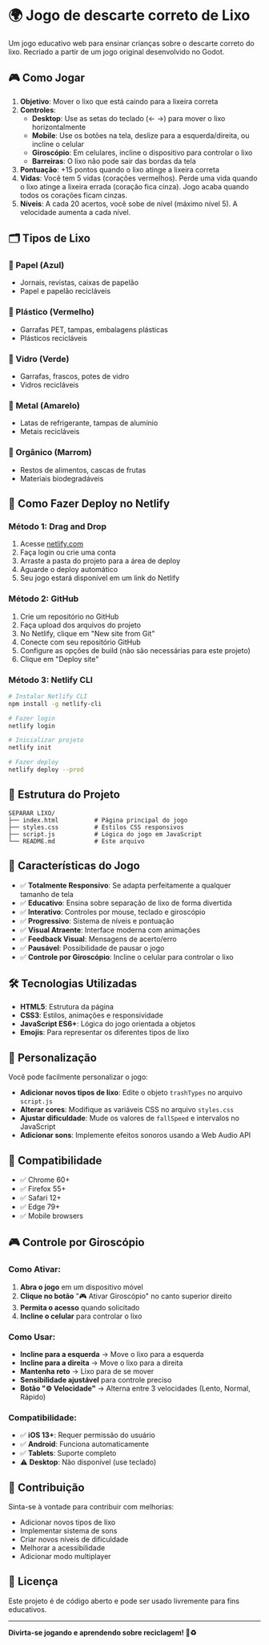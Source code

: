 # 🌍 Jogo de descarte correto de Lixo

Um jogo educativo web para ensinar crianças sobre o descarte correto do lixo. Recriado a partir de um jogo original desenvolvido no Godot.

## 🎮 Como Jogar

1. **Objetivo**: Mover o lixo que está caindo para a lixeira correta
2. **Controles**:
   - **Desktop**: Use as setas do teclado (← →) para mover o lixo horizontalmente
   - **Mobile**: Use os botões na tela, deslize para a esquerda/direita, ou incline o celular
   - **Giroscópio**: Em celulares, incline o dispositivo para controlar o lixo
   - **Barreiras**: O lixo não pode sair das bordas da tela
3. **Pontuação**: +15 pontos quando o lixo atinge a lixeira correta
4. **Vidas**: Você tem 5 vidas (corações vermelhos). Perde uma vida quando o lixo atinge a lixeira errada (coração fica cinza). Jogo acaba quando todos os corações ficam cinzas.
5. **Níveis**: A cada 20 acertos, você sobe de nível (máximo nível 5). A velocidade aumenta a cada nível.

## 🗂️ Tipos de Lixo

### 📄 Papel (Azul)
- Jornais, revistas, caixas de papelão
- Papel e papelão recicláveis

### 🥤 Plástico (Vermelho)
- Garrafas PET, tampas, embalagens plásticas
- Plásticos recicláveis

### 🍾 Vidro (Verde)
- Garrafas, frascos, potes de vidro
- Vidros recicláveis

### 🥫 Metal (Amarelo)
- Latas de refrigerante, tampas de alumínio
- Metais recicláveis

### 🍎 Orgânico (Marrom)
- Restos de alimentos, cascas de frutas
- Materiais biodegradáveis

## 🚀 Como Fazer Deploy no Netlify

### Método 1: Drag and Drop
1. Acesse [netlify.com](https://netlify.com)
2. Faça login ou crie uma conta
3. Arraste a pasta do projeto para a área de deploy
4. Aguarde o deploy automático
5. Seu jogo estará disponível em um link do Netlify

### Método 2: GitHub
1. Crie um repositório no GitHub
2. Faça upload dos arquivos do projeto
3. No Netlify, clique em "New site from Git"
4. Conecte com seu repositório GitHub
5. Configure as opções de build (não são necessárias para este projeto)
6. Clique em "Deploy site"

### Método 3: Netlify CLI
```bash
# Instalar Netlify CLI
npm install -g netlify-cli

# Fazer login
netlify login

# Inicializar projeto
netlify init

# Fazer deploy
netlify deploy --prod
```

## 📁 Estrutura do Projeto

```
SEPARAR LIXO/
├── index.html          # Página principal do jogo
├── styles.css          # Estilos CSS responsivos
├── script.js           # Lógica do jogo em JavaScript
└── README.md           # Este arquivo
```

## 🎯 Características do Jogo

- ✅ **Totalmente Responsivo**: Se adapta perfeitamente a qualquer tamanho de tela
- ✅ **Educativo**: Ensina sobre separação de lixo de forma divertida
- ✅ **Interativo**: Controles por mouse, teclado e giroscópio
- ✅ **Progressivo**: Sistema de níveis e pontuação
- ✅ **Visual Atraente**: Interface moderna com animações
- ✅ **Feedback Visual**: Mensagens de acerto/erro
- ✅ **Pausável**: Possibilidade de pausar o jogo
- ✅ **Controle por Giroscópio**: Incline o celular para controlar o lixo

## 🛠️ Tecnologias Utilizadas

- **HTML5**: Estrutura da página
- **CSS3**: Estilos, animações e responsividade
- **JavaScript ES6+**: Lógica do jogo orientada a objetos
- **Emojis**: Para representar os diferentes tipos de lixo

## 🎨 Personalização

Você pode facilmente personalizar o jogo:

- **Adicionar novos tipos de lixo**: Edite o objeto `trashTypes` no arquivo `script.js`
- **Alterar cores**: Modifique as variáveis CSS no arquivo `styles.css`
- **Ajustar dificuldade**: Mude os valores de `fallSpeed` e intervalos no JavaScript
- **Adicionar sons**: Implemente efeitos sonoros usando a Web Audio API

## 📱 Compatibilidade

- ✅ Chrome 60+
- ✅ Firefox 55+
- ✅ Safari 12+
- ✅ Edge 79+
- ✅ Mobile browsers

## 🎮 Controle por Giroscópio

### Como Ativar:
1. **Abra o jogo** em um dispositivo móvel
2. **Clique no botão** "🎮 Ativar Giroscópio" no canto superior direito
3. **Permita o acesso** quando solicitado
4. **Incline o celular** para controlar o lixo

### Como Usar:
- **Incline para a esquerda** → Move o lixo para a esquerda
- **Incline para a direita** → Move o lixo para a direita
- **Mantenha reto** → Lixo para de se mover
- **Sensibilidade ajustável** para controle preciso
- **Botão "⚙️ Velocidade"** → Alterna entre 3 velocidades (Lento, Normal, Rápido)

### Compatibilidade:
- ✅ **iOS 13+**: Requer permissão do usuário
- ✅ **Android**: Funciona automaticamente
- ✅ **Tablets**: Suporte completo
- ⚠️ **Desktop**: Não disponível (use teclado)

## 🤝 Contribuição

Sinta-se à vontade para contribuir com melhorias:
- Adicionar novos tipos de lixo
- Implementar sistema de sons
- Criar novos níveis de dificuldade
- Melhorar a acessibilidade
- Adicionar modo multiplayer

## 📄 Licença

Este projeto é de código aberto e pode ser usado livremente para fins educativos.

---

**Divirta-se jogando e aprendendo sobre reciclagem! 🌱♻️** 
